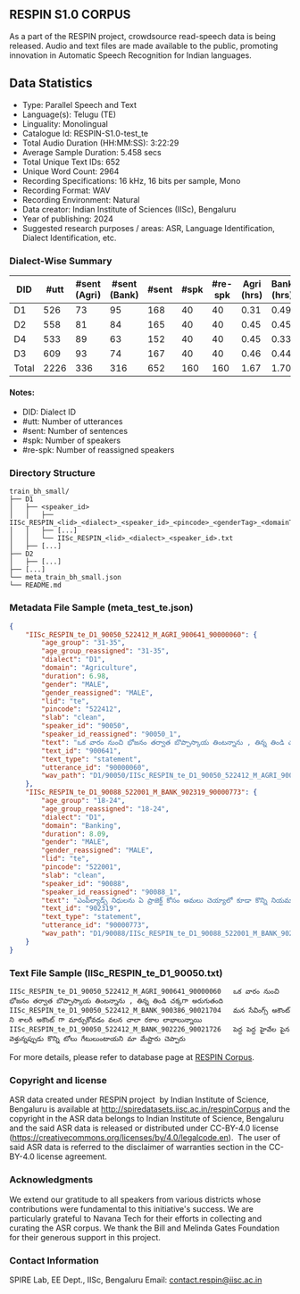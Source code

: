 ## RESPIN S1.0 CORPUS ##

As a part of the RESPIN project, crowdsource read-speech data is being released. Audio and text files
are made available to the public, promoting innovation in Automatic Speech Recognition for Indian languages.

## Data Statistics ##

- Type: Parallel Speech and Text
- Language(s): Telugu (TE)
- Linguality: Monolingual
- Catalogue Id: RESPIN-S1.0-test_te
- Total Audio Duration (HH:MM:SS): 3:22:29
- Average Sample Duration: 5.458 secs
- Total Unique Text IDs: 652
- Unique Word Count: 2964
- Recording Specifications: 16 kHz, 16 bits per sample, Mono
- Recording Format: WAV
- Recording Environment: Natural
- Data creator: Indian Institute of Sciences (IISc), Bengaluru
- Year of publishing: 2024
- Suggested research purposes / areas: ASR, Language Identification, Dialect Identification, etc.

### Dialect-Wise Summary ###
| DID   | #utt | #sent (Agri) | #sent (Bank) | #sent | #spk | #re-spk | Agri (hrs) | Bank (hrs) | Total (hrs) |
|-------|------|--------------|--------------|-------|------|---------|------------|------------|-------------|
| D1 | 526 | 73 | 95 | 168 | 40 | 40 | 0.31 | 0.49 | 0.80 |
| D2 | 558 | 81 | 84 | 165 | 40 | 40 | 0.45 | 0.45 | 0.90 |
| D4 | 533 | 89 | 63 | 152 | 40 | 40 | 0.45 | 0.33 | 0.78 |
| D3 | 609 | 93 | 74 | 167 | 40 | 40 | 0.46 | 0.44 | 0.90 |
| Total | 2226 | 336 | 316 | 652 | 160 | 160 | 1.67 | 1.70 | 3.37 |



#### Notes:
- DID: Dialect ID
- #utt: Number of utterances
- #sent: Number of sentences
- #spk: Number of speakers
- #re-spk: Number of reassigned speakers

### Directory Structure ###
```
train_bh_small/
├── D1
│   ├── <speaker_id>
│   │   ├── IISc_RESPIN_<lid>_<dialect>_<speaker_id>_<pincode>_<genderTag>_<domainTag>_<text_id>_<uttid>.wav
│   │   ├── [...]
│   │   └── IISc_RESPIN_<lid>_<dialect>_<speaker_id>.txt
│   ├── [...]
├── D2
│   ├── [...]
├── [...]
└── meta_train_bh_small.json
└── README.md
```

### Metadata File Sample (meta_test_te.json) ###

```json
{
    "IISc_RESPIN_te_D1_90050_522412_M_AGRI_900641_90000060": {
        "age_group": "31-35",
        "age_group_reassigned": "31-35",
        "dialect": "D1",
        "domain": "Agriculture",
        "duration": 6.98,
        "gender": "MALE",
        "gender_reassigned": "MALE",
        "lid": "te",
        "pincode": "522412",
        "slab": "clean",
        "speaker_id": "90050",
        "speaker_id_reassigned": "90050_1",
        "text": "ఒక వారం నుంచి భోజనం తర్వాత బొప్పాస్కాయ తింటన్నాను , తిన్న తిండి చక్కగా అరుగుతంది",
        "text_id": "900641",
        "text_type": "statement",
        "utterance_id": "90000060",
        "wav_path": "D1/90050/IISc_RESPIN_te_D1_90050_522412_M_AGRI_900641_90000060.wav"
    },
    "IISc_RESPIN_te_D1_90088_522001_M_BANK_902319_90000773": {
        "age_group": "18-24",
        "age_group_reassigned": "18-24",
        "dialect": "D1",
        "domain": "Banking",
        "duration": 8.09,
        "gender": "MALE",
        "gender_reassigned": "MALE",
        "lid": "te",
        "pincode": "522001",
        "slab": "clean",
        "speaker_id": "90088",
        "speaker_id_reassigned": "90088_1",
        "text": "ఎంపీల్యాడ్స్ నిధులను ఏ ప్రాజెక్ట్ కోసం అమలు చెయ్యాలో కూడా కొన్ని నియమాలున్నాయి",
        "text_id": "902319",
        "text_type": "statement",
        "utterance_id": "90000773",
        "wav_path": "D1/90088/IISc_RESPIN_te_D1_90088_522001_M_BANK_902319_90000773.wav"
    }
}
```

### Text File Sample (IISc_RESPIN_te_D1_90050.txt) ###
```
IISc_RESPIN_te_D1_90050_522412_M_AGRI_900641_90000060	ఒక వారం నుంచి భోజనం తర్వాత బొప్పాస్కాయ తింటన్నాను , తిన్న తిండి చక్కగా అరుగుతంది
IISc_RESPIN_te_D1_90050_522412_M_BANK_900386_90021704	మన సేవింగ్స్ అకౌంట్ ని శాలరీ అకౌంట్ గా మార్చుకోవడం వలన చాలా రకాల లాభాలున్నాయి
IISc_RESPIN_te_D1_90050_522412_M_BANK_902226_90021726	పెద్ద పెద్ద హైవేల పైన వెళ్తున్నప్పుడు కొన్ని టోలు గేటులుంటాయని మా మేష్టారు చెప్పారు
```

For more details, please refer to database page at [RESPIN Corpus](http://spiredatasets.iisc.ac.in/respinCorpus).

### Copyright and license ###

ASR data created under RESPIN project  by Indian Institute of Science, Bengaluru is available
at http://spiredatasets.iisc.ac.in/respinCorpus and the copyright in the ASR data belongs to
Indian Institute of Science, Bengaluru and the said ASR data is released or distributed under
CC-BY-4.0 license (https://creativecommons.org/licenses/by/4.0/legalcode.en).  The user of
said ASR data is referred to the disclaimer of warranties section in the CC-BY-4.0 license
agreement.


### Acknowledgments ###

We extend our gratitude to all speakers from various districts whose contributions were fundamental to this initiative's success.
We are particularly grateful to Navana Tech for their efforts in collecting and curating the ASR corpus.
We thank the Bill and Melinda Gates Foundation for their generous support in this project.

### Contact Information ###

SPIRE Lab, EE Dept., IISc, Bengaluru
Email: contact.respin@iisc.ac.in